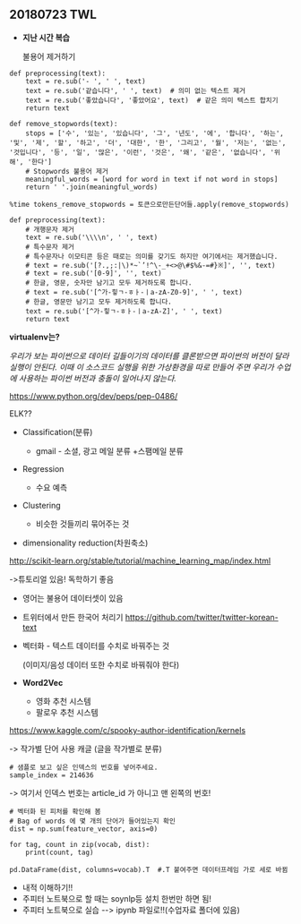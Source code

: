 ## 20180723 TWL  

* **지난 시간 복습**

  불용어 제거하기

```
def preprocessing(text):
    text = re.sub('- ', ' ', text)
    text = re.sub('같습니다', ' ', text)  # 의미 없는 텍스트 제거
    text = re.sub('좋았습니다', '좋았어요', text)  # 같은 의미 텍스트 합치기
    return text
```

```
def remove_stopwords(text):
    stops = ['수', '있는', '있습니다', '그', '년도', '에', '합니다', '하는', '및', '제', '할', '하고', '더', '대한', '한', '그리고', '월', '저는', '없는', '것입니다', '등', '일', '많은', '이런', '것은', '왜', '같은', '없습니다', '위해', '한다']
    # Stopwords 불용어 제거
    meaningful_words = [word for word in text if not word in stops]
    return ' '.join(meaningful_words)

%time tokens_remove_stopwords = 토큰으로만든단어들.apply(remove_stopwords)

def preprocessing(text):
    # 개행문자 제거
    text = re.sub('\\\\n', ' ', text)
    # 특수문자 제거
    # 특수문자나 이모티콘 등은 때로는 의미를 갖기도 하지만 여기에서는 제거했습니다.
    # text = re.sub('[?.,;:|\)*~`’!^\-_+<>@\#$%&-=#}※]', '', text)
    # text = re.sub('[0-9]', '', text)
    # 한글, 영문, 숫자만 남기고 모두 제거하도록 합니다.
    # text = re.sub('[^가-힣ㄱ-ㅎㅏ-ㅣa-zA-Z0-9]', ' ', text)
    # 한글, 영문만 남기고 모두 제거하도록 합니다.
    text = re.sub('[^가-힣ㄱ-ㅎㅏ-ㅣa-zA-Z]', ' ', text)
    return text

```

**virtualenv는?**

*우리가 보는 파이썬으로 데이터 길들이기의 데이터를 클론받으면 파이썬의 버전이 달라 실행이 안된다. 이때 이 소스코드 실행을 위한 가상환경을 따로 만들어 주면 우리가 수업에 사용하는 파이썬 버전과 충돌이 일어나지 않는다.*

https://www.python.org/dev/peps/pep-0486/

ELK??

* Classification(분류)
  * gmail - 소셜, 광고 메일 분류 +스팸메일 분류

* Regression

  * 수요 예측

* Clustering

  * 비슷한 것들끼리 묶어주는 것

* dimensionality reduction(차원축소)



http://scikit-learn.org/stable/tutorial/machine_learning_map/index.html

->튜토리얼 있음! 독학하기 좋음



* 영어는 불용어 데이터셋이 있음

* 트위터에서 만든 한국어 처리기 https://github.com/twitter/twitter-korean-text


* 벡터화 - 텍스트 데이터를 수치로 바꿔주는 것

  (이미지/음성 데이터 또한 수치로 바꿔줘야 한다)



* **Word2Vec**

   * 영화 추천 시스템
   * 팔로우 추천 시스템



https://www.kaggle.com/c/spooky-author-identification/kernels

-> 작가별 단어 사용 캐글 (글을 작가별로 분류)



```
# 샘플로 보고 싶은 인덱스의 번호를 넣어주세요.
sample_index = 214636
```

-> 여기서 인덱스 번호는 article_id 가 아니고 맨 왼쪽의 번호!



```
# 벡터화 된 피처를 확인해 봄
# Bag of words 에 몇 개의 단어가 들어있는지 확인
dist = np.sum(feature_vector, axis=0)
    
for tag, count in zip(vocab, dist):
    print(count, tag)
    
pd.DataFrame(dist, columns=vocab).T  #.T 붙여주면 데이터프레임 가로 세로 바뀜
```



* 내적 이해하기!!
* 주피터 노트북으로 할 때는 soynlp등 설치 한번만 하면 됨!
* 주피터 노트북으로 실습 --> ipynb 파일로!!(수업자료 폴더에 있음)